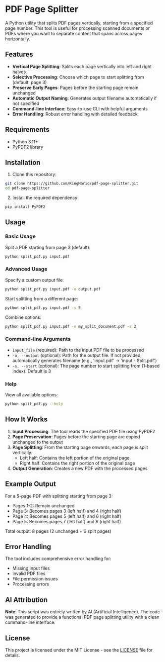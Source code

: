 # PDF Page Splitter

A Python utility that splits PDF pages vertically, starting from a specified page number. This tool is useful for processing scanned documents or PDFs where you want to separate content that spans across pages horizontally.

## Features

- **Vertical Page Splitting**: Splits each page vertically into left and right halves
- **Selective Processing**: Choose which page to start splitting from (default: page 3)
- **Preserve Early Pages**: Pages before the starting page remain unchanged
- **Automatic Output Naming**: Generates output filename automatically if not specified
- **Command-line Interface**: Easy-to-use CLI with helpful arguments
- **Error Handling**: Robust error handling with detailed feedback

## Requirements

- Python 3.11+
- PyPDF2 library

## Installation

1. Clone this repository:
```bash
git clone https://github.com/KingMario/pdf-page-splitter.git
cd pdf-page-splitter
```

2. Install the required dependency:
```bash
pip install PyPDF2
```

## Usage

### Basic Usage

Split a PDF starting from page 3 (default):
```bash
python split_pdf.py input.pdf
```

### Advanced Usage

Specify a custom output file:
```bash
python split_pdf.py input.pdf -o output.pdf
```

Start splitting from a different page:
```bash
python split_pdf.py input.pdf -s 5
```

Combine options:
```bash
python split_pdf.py input.pdf -o my_split_document.pdf -s 2
```

### Command-line Arguments

- `input_file` (required): Path to the input PDF file to be processed
- `-o, --output` (optional): Path for the output file. If not provided, automatically generates filename (e.g., 'input.pdf' → 'input - Split.pdf')
- `-s, --start` (optional): The page number to start splitting from (1-based index). Default is 3

### Help

View all available options:
```bash
python split_pdf.py --help
```

## How It Works

1. **Input Processing**: The tool reads the specified PDF file using PyPDF2
2. **Page Preservation**: Pages before the starting page are copied unchanged to the output
3. **Page Splitting**: From the starting page onwards, each page is split vertically:
   - Left half: Contains the left portion of the original page
   - Right half: Contains the right portion of the original page
4. **Output Generation**: Creates a new PDF with the processed pages

## Example Output

For a 5-page PDF with splitting starting from page 3:
- Pages 1-2: Remain unchanged
- Page 3: Becomes pages 3 (left half) and 4 (right half)
- Page 4: Becomes pages 5 (left half) and 6 (right half)
- Page 5: Becomes pages 7 (left half) and 8 (right half)

Total output: 8 pages (2 unchanged + 6 split pages)

## Error Handling

The tool includes comprehensive error handling for:
- Missing input files
- Invalid PDF files
- File permission issues
- Processing errors

## AI Attribution

**Note**: This script was entirely written by AI (Artificial Intelligence). The code was generated to provide a functional PDF page splitting utility with a clean command-line interface.

## License

This project is licensed under the MIT License - see the [LICENSE](LICENSE) file for details.